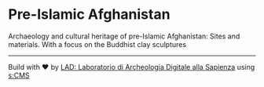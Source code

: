 # Pre-Islamic Afghanistan
Archaeology and cultural heritage of pre-Islamic Afghanistan: Sites and materials. With a focus on the Buddhist clay sculptures

---

Build with ♥ by [LAD: Laboratorio di Archeologia Digitale alla Sapienza](https://lad.saras.uniroma1.it) using [s:CMS](https://github.com/lab-archeologia-digitale/sCMS/)